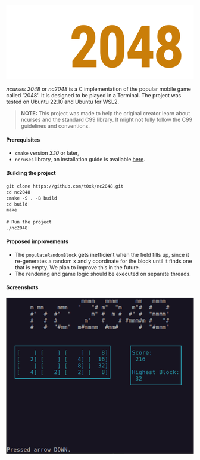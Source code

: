 <p align="center">
  <img width="600" height="200" src="/res/nc2048_logo.png">
</p>

*ncurses 2048* or *nc2048* is a C implementation of the popular mobile game called '2048'. It is designed to be played
in a Terminal. The project was tested on Ubuntu 22.10 and Ubuntu for WSL2.

> **NOTE:** This project was made to help the original creator learn about ncurses and the standard C99
> library. It might not fully follow the C99 guidelines and conventions.

#### Prerequisites

* `cmake` version *3.10* or later,
* `ncruses` library, an installation guide is
  available [here](https://www.cyberciti.biz/faq/linux-install-ncurses-library-headers-on-debian-ubuntu-centos-fedora/).

#### Building the project

```shell
git clone https://github.com/t0xk/nc2048.git
cd nc2048
cmake -S . -B build
cd build
make

# Run the project
./nc2048
```

#### Proposed improvements

* The `populateRandomBlock` gets inefficient when the field fills up, since it re-generates a random x and y coordinate
  for the block until it finds one that is empty. We plan to improve this in the future.
* The rendering and game logic should be executed on separate threads.

#### Screenshots

![A screenshot of the nc2048 game](/res/screenshot.png)
